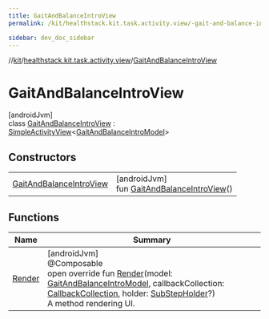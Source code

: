 ```yaml
---
title: GaitAndBalanceIntroView
permalink: /kit/healthstack.kit.task.activity.view/-gait-and-balance-intro-view/index.html

sidebar: dev_doc_sidebar
---
```

//[kit](../../../kit.html)/[healthstack.kit.task.activity.view](../index.html)/[GaitAndBalanceIntroView](index.html)



# GaitAndBalanceIntroView



[androidJvm]\
class [GaitAndBalanceIntroView](index.html) : [SimpleActivityView](../../healthstack.kit.task.activity.view.common/-simple-activity-view/index.html)&lt;[GaitAndBalanceIntroModel](../../healthstack.kit.task.activity.model/-gait-and-balance-intro-model/index.html)&gt;



## Constructors


| | |
|---|---|
| [GaitAndBalanceIntroView](-gait-and-balance-intro-view.html) | [androidJvm]<br>fun [GaitAndBalanceIntroView](-gait-and-balance-intro-view.html)() |


## Functions


| Name | Summary |
|---|---|
| [Render](-render.html) | [androidJvm]<br>@Composable<br>open override fun [Render](-render.html)(model: [GaitAndBalanceIntroModel](../../healthstack.kit.task.activity.model/-gait-and-balance-intro-model/index.html), callbackCollection: [CallbackCollection](../../healthstack.kit.task.base/-callback-collection/index.html), holder: [SubStepHolder](../../healthstack.kit.task.survey.question/-sub-step-holder/index.html)?)<br>A method rendering UI. |

